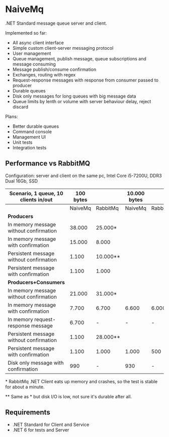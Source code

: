 NaiveMq
=======

.NET Standard message queue server and client.

Implemented so far:
+ All async client interface
+ Simple custom client-server messaging protocol
+ User management
+ Queue management, publish message, queue subscriptions and message consuming
+ Message publish/consume confirmation
+ Exchanges, routing with regex
+ Request-response messages with response from consumer passed to producer
+ Durable queues
+ Disk only messages for long queues with big message data
+ Queue limits by lenth or volume with server behaviour delay, reject discard

Plans:
+ Better durable queues
+ Command console
+ Management UI
+ Unit tests
+ Integration tests

Performance vs RabbitMQ
-----------------------
Configuration: server and client on the same pc, Intel Core i5-7200U, DDR3 Dual 16Gb, SSD

| Scenario, 1 queue, 10 clients in/out     | 100 bytes |           | 10.000 bytes |              | 1.000.000 bytes |                 |
|------------------------------------------|-----------|-----------|--------------|--------------|-----------------|-----------------|
|                                          | NaiveMq   | RabbitMq  | NaiveMq      | RabbitMq     | NaiveMq         | RabbitMq        |
| **Producers**                            |           |           |              |              |                 |                 |
| In memory message without confirmation   | 38.000    | 25.000*   |              |              |                 |                 |
| In memory message with confirmation      | 15.000    |  8.000    |              |              |                 |                 |
| Persistent message without confirmation  |  1.100    | 10.000**  |              |              |                 |                 |
| Persistent message with confirmation     |  1.100    |  1.000    |              |              |                 |                 |
| **Producers+Consumers**                  |           |           |              |              |                 |                 |
| In memory message without confirmation   | 21.000    | 31.000*   |              |              |                 |                 |
| In memory message with confirmation      |  7.700    |  6.700    |  6.600       |  6.000       |  680            |  550            |
| In memory request-response message       |  6.700    |      -    |      -       |      -       |    -            |    -            |
| Persistent message without confirmation  |  1.100    | 28.000**  |              |              |                 |                 |
| Persistent message with confirmation     |  1.100    |  1.000    |  1.000       |    500       |  400            |  130            |
| Disk only message with confirmation      |    990    |      -    |    930       |      -       |  370            |    -            |

\* RabbitMq .NET Client eats up memory and crashes, so the test is stable for about a minute.

\*\* Same as * but disk I/O is low, not sure it's durable after all.

Requirements
--------------
+ .NET Standard for Client and Service
+ .NET 6 for tests and Server
